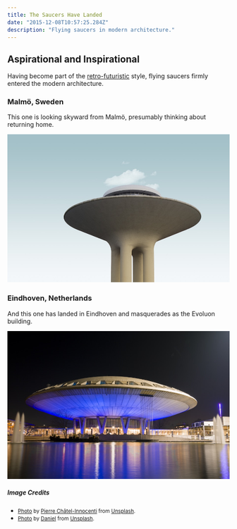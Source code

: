 ```yaml
---
title: The Saucers Have Landed
date: "2015-12-08T10:57:25.284Z"
description: "Flying saucers in modern architecture."
---
```


## Aspirational and Inspirational

Having become part of the [retro-futuristic](../retro-flying-saucers/) style, flying saucers firmly entered the
modern architecture.

### Malmö, Sweden

This one is looking skyward from Malmö, presumably thinking about returning home.

![Flying saucer building in Malmö](./saucer-cloud2.jpg)

### Eindhoven, Netherlands

And this one has landed in Eindhoven and masquerades as the Evoluon building.

![Evoluon building Eindhoven](./evoluon.jpg)

##### Image Credits

- <small>[Photo](https://unsplash.com/photos/aBUeqDBD34c) by [Pierre Châtel-Innocenti](https://unsplash.com/@chatelp) from [Unsplash](https://unsplash.com/).</small>
- <small>[Photo](https://unsplash.com/photos/sN8LGWF7A0I) by [Daniel](https://unsplash.com/@hardwaredani) from [Unsplash](https://unsplash.com/).</small>

